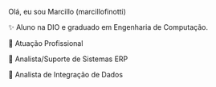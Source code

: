 Olá, eu sou Marcillo (marcillofinotti)

✨ Aluno na DIO e graduado em Engenharia de Computação.

🏢 Atuação Profissional

🚀 Analista/Suporte de Sistemas ERP

🚀 Analista de Integração de Dados
